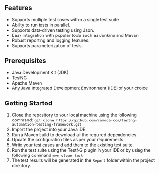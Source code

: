 ## Features
- Supports multiple test cases within a single test suite.
- Ability to run tests in parallel.
- Supports data-driven testing using Json.
- Easy integration with popular tools such as Jenkins and Maven.
- Robust reporting and logging features.
- Supports parameterization of tests.

## Prerequisites
- Java Development Kit (JDK) 
- TestNG
- Apache Maven
- Any Java Integrated Development Environment (IDE) of your choice

## Getting Started

1. Clone the repository to your local machine using the following command:
`git clone https://github.com/demoqa-com/testng-automation-testing-framework.git`
2. Import the project into your Java IDE.
3. Run a Maven build to download all the required dependencies.
4. Update the configuration files as per your requirements.
5. Write your test cases and add them to the existing test suite.
6. Run the test suite using the TestNG plugin in your IDE or by using the following command 
`mvn clean test`
7. The test results will be generated in the `Report` folder within the project directory.

